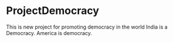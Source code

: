 # ProjectDemocracy
This is new project for promoting democracy in the world
India is a Democracy.
America is democracy.
